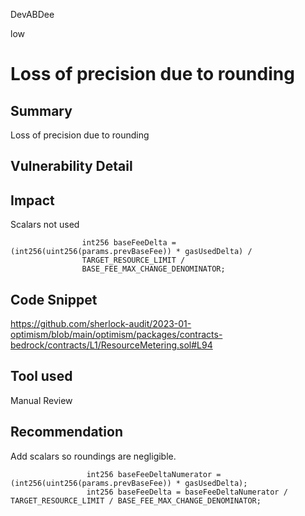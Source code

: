 DevABDee

low

# Loss of precision due to rounding

## Summary
Loss of precision due to rounding

## Vulnerability Detail
## Impact
Scalars not used
```solidity
                int256 baseFeeDelta = (int256(uint256(params.prevBaseFee)) * gasUsedDelta) /
                TARGET_RESOURCE_LIMIT /
                BASE_FEE_MAX_CHANGE_DENOMINATOR;
```

## Code Snippet
https://github.com/sherlock-audit/2023-01-optimism/blob/main/optimism/packages/contracts-bedrock/contracts/L1/ResourceMetering.sol#L94

## Tool used

Manual Review

## Recommendation
Add scalars so roundings are negligible.
```solidity
                 int256 baseFeeDeltaNumerator = (int256(uint256(params.prevBaseFee)) * gasUsedDelta);
                 int256 baseFeeDelta = baseFeeDeltaNumerator / TARGET_RESOURCE_LIMIT / BASE_FEE_MAX_CHANGE_DENOMINATOR;
```